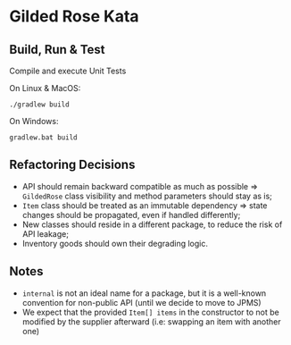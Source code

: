 # Gilded Rose Kata

## Build, Run & Test

Compile and execute Unit Tests

On Linux & MacOS:
```shell script
./gradlew build
```

On Windows:
```shell script
gradlew.bat build
```

## Refactoring Decisions

* API should remain backward compatible as much as possible => `GildedRose` class visibility and method parameters
  should stay as is;
* `Item` class should be treated as an immutable dependency => state changes should be propagated, even if handled
  differently;
* New classes should reside in a different package, to reduce the risk of API leakage;
* Inventory goods should own their degrading logic.

## Notes

* `internal` is not an ideal name for a package, but it is a well-known convention for non-public API (until we
  decide to move to JPMS)
* We expect that the provided `Item[] items` in the constructor to not be modified by the supplier afterward 
  (i.e: swapping an item with another one)
